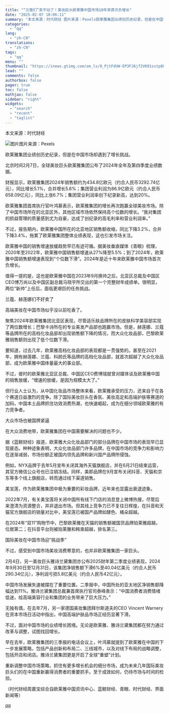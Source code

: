 ```yaml
---
title: "“兰蔻们”卖不动了！美妆巨头欧莱雅中国市场10年来首次负增长"
date: "2025-02-07 18:06:11"
summary: "本文来源：时代财经 图片来源：Pexels欧莱雅集团业绩创历史纪录，但是在中国市场却遇到了增长挑战。..."
categories:
  - "qq"
lang:
  - "zh-CN"
translations:
  - "zh-CN"
tags:
  - "qq"
menu: ""
thumbnail: "https://inews.gtimg.com/om_ls/O_PjtFdUW-EP3FJ6jf2VK91sstp8UGCY95C6Uwbh-MxSIAA_640360/0"
lead: ""
comments: false
authorbox: false
pager: true
toc: false
mathjax: false
sidebar: "right"
widgets:
  - "search"
  - "recent"
  - "taglist"
---
```


本文来源：时代财经

![图片](https://inews.gtimg.com/om_bt/OjZE2OOTC1j3g9YrgS4hmlOcoCCJp8VOz-vhLnX74pSL8AA/641)图片来源：Pexels

欧莱雅集团业绩创历史纪录，但是在中国市场却遇到了增长挑战。

北京时间2月7日，全球美妆巨头欧莱雅集团公布了2024年全年及第四季度业绩数据。

财报显示，欧莱雅集团2024年销售额约为434.8亿欧元（约合人民币3292.74亿元），同比增长5.1%，合并增长5.6%；集团营业利润为86.9亿欧元（约合人民币658.09亿元），同比上涨6.7%；集团营业利润率创下纪录新高，达到20%。

欧莱雅集团首席执行官叶鸿慕表示，欧莱雅集团的增长再次跑赢全球美妆市场。除了中国市场所在的北亚区外，其他区域市场依然保持高个位数的增长。“我对集团的损益管理的质量感到尤为自豪，达成了创纪录的高毛利率和营业利润率。”

不过，报告期内，欧莱雅中国所在的北亚地区销售额收缩，同比下降3.2%，合并下降3.4%，拖累了欧莱雅集团整体业绩表现，这也引发市场关注。

欧莱雅中国的销售增速放缓趋势早已有迹可循。据美妆垂直媒体《青眼》梳理，2020年至2022年，欧莱雅中国销售额增速从27%降至5.5%；到了2024年，欧莱雅中国销售额增速表现到“个位数下滑”。2024年是近十年来欧莱雅中国市场首次负增长。

值得一提的是，这也是欧莱雅中国在2023年9月换帅之后，北亚区总裁及中国区CEO博万尚以及中国区副总裁马晓宇所交出的第一个完整财年成绩单。很明显，两位“新帅”上任后，面临更艰巨的任务挑战。

兰蔻、赫莲娜们不好卖了

高端美妆在中国市场似乎没以前吃香了。

聚焦2024年欧莱雅集团北亚区表现，尽管适乐肤品牌所在的皮肤科学美容部实现了两位数增长；巴黎卡诗所在的专业美发产品部也跑赢市场。但是，赫莲娜、兰蔻等品牌所在的高档化妆品部却出现销售额下降的情况，而大众化妆品部，巴黎欧莱雅销售额则出现了低个位数下滑。

要知道，过去几年，欧莱雅高档化妆品部的表现都是一贯强势的。甚至在2021年，拥有赫莲娜、兰蔻、科颜氏等品牌的高档化妆品部，就首次超越了大众化妆品部，成为欧莱雅中国体量最大的事业部。

不过，彼时的欧莱雅北亚区总裁、中国区CEO费博瑞就曾对媒体谈及欧莱雅中国的销售放缓，“增速的放缓，是因为规模太大了。”

但行业人士认为，从中国化妆品市场整体来看，欧莱雅承受的压力，还来自于在各个赛道日益激烈的竞争。除了国际美妆巨头在香氛、美妆高定和高端护肤等赛道的加码，中国本土品牌抓住功效消费热潮，也快速崛起，成为在细分领域欧莱雅的有力竞争者。

大众市场也被国牌紧逼

在大众消费地带，欧莱雅集团在中国需要解决的问题也不少。

据《蓝鲸财经》报道，欧莱雅大众化妆品部门的部分品牌在中国市场的表现早已显现疲态。种种迹象表明，大众化妆品部门许多品牌，在中国市场的竞争力和影响力在逐渐减弱，市场份额正被国内领先品牌和新兴国产品牌所侵蚀。

例如，NYX品牌于去年5月宣布关闭其海外天猫旗舰店，并在6月21日结束运营，其官方微信公众号也已注销冻结。同样，美即品牌在9月宣布关闭抖音、天猫和京东等多个线上旗舰店，转而通过线下渠道销售。

美宝莲，作为欧莱雅集团中极为重要的彩妆品牌，近年来也显露出衰退迹象。

2022年7月，有关美宝莲将关闭中国所有线下门店的消息登上微博热搜，尽管后来澄清为资源整合，并非退出市场。但其线上竞争力已不复往日辉煌，在抖音和天猫官方旗舰店的销量对比中，美宝莲已被国产品牌如酵色、橘朵超越。

在2024年“双11”购物节中，巴黎欧莱雅在天猫的销售额被国货品牌珀莱雅超越，位居第二；在抖音平台则被珀莱雅和韩束超越，排名第三。

国际美妆在中国市场迎“挑战季”

不过，感受到中国市场美妆消费寒意的，也并非欧莱雅集团一家巨头。

2月4日，另一美妆巨头雅诗兰黛集团亦公布2025财年第二季度业绩表现，2024年9月30日至12月31日，该集团净销售额下滑6%至40.04亿美元（约合人民币290.34亿元），净利润亏损5.8亿美元（约合人民币42亿元）。

中国市场发展失速被摆在了重要位置。二季报中，中国所处的亚太地区净销售额降幅达到11%。雅诗兰黛集团总裁兼首席执行官司泰峰表示：“中国消费者消费情绪低迷，给高端美容行业和集团的业务带来了巨大压力。”

无独有偶，在去年7月，另一家德国美妆集团拜尔斯道夫的CEO Vincent Warnery在资本市场日活动中指出，中国高端护肤品市场正经历显著下滑。

不过，面对中国市场的业绩增长困境。无论是欧莱雅、雅诗兰黛集团都在努力通过改革与调整，试图找回增长。

早在去年，欧莱雅集团的三季报的电话会议上，叶鸿慕就提到了欧莱雅在中国的下一步发展策略，包括产品创新和布局二、三线城市，以及对线下布局的战略调整，包括开店和闭店。雅诗兰黛集团更是开启了全球“重塑”计划。

重新调整中国市场策略，抓住有更多增长机会的细分市场，成为未来几年国际美妆巨头们的在中国重新赢得消费者的重要抓手。至于成效如何，仍待市场与时间的检验。

（时代财经周嘉宝综合自欧莱雅中国资讯中心、蓝鲸财经、青眼、时代财经、界面新闻等）

[qq](https://new.qq.com/rain/a/20250207A07BUV00)
